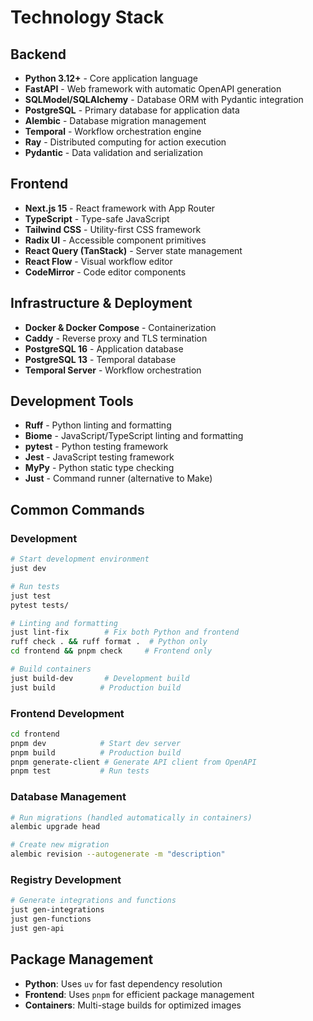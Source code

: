 # Technology Stack

## Backend

- **Python 3.12+** - Core application language
- **FastAPI** - Web framework with automatic OpenAPI generation
- **SQLModel/SQLAlchemy** - Database ORM with Pydantic integration
- **PostgreSQL** - Primary database for application data
- **Alembic** - Database migration management
- **Temporal** - Workflow orchestration engine
- **Ray** - Distributed computing for action execution
- **Pydantic** - Data validation and serialization

## Frontend

- **Next.js 15** - React framework with App Router
- **TypeScript** - Type-safe JavaScript
- **Tailwind CSS** - Utility-first CSS framework
- **Radix UI** - Accessible component primitives
- **React Query (TanStack)** - Server state management
- **React Flow** - Visual workflow editor
- **CodeMirror** - Code editor components

## Infrastructure & Deployment

- **Docker & Docker Compose** - Containerization
- **Caddy** - Reverse proxy and TLS termination
- **PostgreSQL 16** - Application database
- **PostgreSQL 13** - Temporal database
- **Temporal Server** - Workflow orchestration

## Development Tools

- **Ruff** - Python linting and formatting
- **Biome** - JavaScript/TypeScript linting and formatting
- **pytest** - Python testing framework
- **Jest** - JavaScript testing framework
- **MyPy** - Python static type checking
- **Just** - Command runner (alternative to Make)

## Common Commands

### Development

```bash
# Start development environment
just dev

# Run tests
just test
pytest tests/

# Linting and formatting
just lint-fix        # Fix both Python and frontend
ruff check . && ruff format .  # Python only
cd frontend && pnpm check     # Frontend only

# Build containers
just build-dev       # Development build
just build          # Production build
```

### Frontend Development

```bash
cd frontend
pnpm dev            # Start dev server
pnpm build          # Production build
pnpm generate-client # Generate API client from OpenAPI
pnpm test           # Run tests
```

### Database Management

```bash
# Run migrations (handled automatically in containers)
alembic upgrade head

# Create new migration
alembic revision --autogenerate -m "description"
```

### Registry Development

```bash
# Generate integrations and functions
just gen-integrations
just gen-functions
just gen-api
```

## Package Management

- **Python**: Uses `uv` for fast dependency resolution
- **Frontend**: Uses `pnpm` for efficient package management
- **Containers**: Multi-stage builds for optimized images
